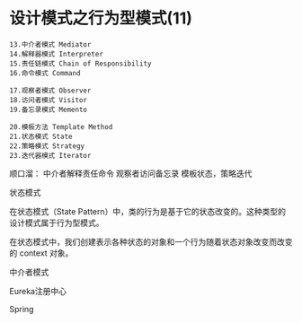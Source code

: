 # 设计模式之行为型模式(11)
	
	13.中介者模式 Mediator
	14.解释器模式 Interpreter
	15.责任链模式 Chain of Responsibility
	16.命令模式 Command
	
	17.观察者模式 Observer
	18.访问者模式 Visitor
	19.备忘录模式 Memento
	
	20.模板方法 Template Method
	21.状态模式 State
	22.策略模式 Strategy
	23.迭代器模式 Iterator
	
顺口溜：
	中介者解释责任命令
	观察者访问备忘录
	模板状态，策略迭代

	


状态模式

在状态模式（State Pattern）中，类的行为是基于它的状态改变的。这种类型的设计模式属于行为型模式。

在状态模式中，我们创建表示各种状态的对象和一个行为随着状态对象改变而改变的 context 对象。




中介者模式

Eureka注册中心

Spring

